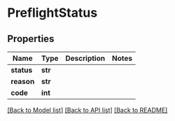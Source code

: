 # PreflightStatus

## Properties
Name | Type | Description | Notes
------------ | ------------- | ------------- | -------------
**status** | **str** |  | 
**reason** | **str** |  | 
**code** | **int** |  | 

[[Back to Model list]](../README.md#documentation-for-models) [[Back to API list]](../README.md#documentation-for-api-endpoints) [[Back to README]](../README.md)

